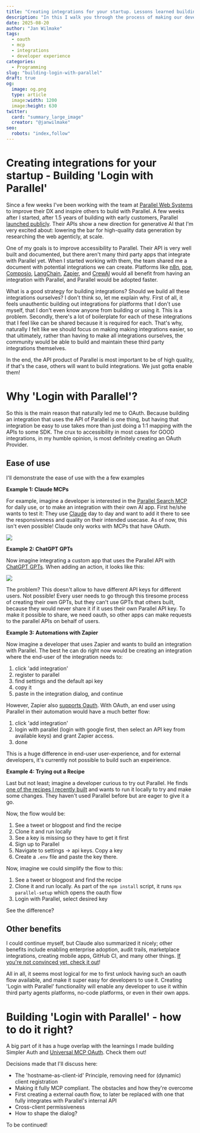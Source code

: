 ```yaml
---
title: "Creating integrations for your startup. Lessons learned building 'Login with Parallel'"
description: "In this I walk you through the process of making our developer product more accessible. The key to accessibility is integrations. The key to integrations is building an easy to use oauth provider."
date: 2025-08-20
author: "Jan Wilmake"
tags:
  - oauth
  - mcp
  - integrations
  - developer experience
categories:
  - Programming
slug: "building-login-with-parallel"
draft: true
og:
  image: og.png
  type: article
  image:width: 1200
  image:height: 630
twitter:
  card: "summary_large_image"
  creator: "@janwilmake"
seo:
  robots: "index,follow"
---
```


# Creating integrations for your startup - Building 'Login with Parallel'

Since a few weeks I've been working with the team at [Parallel Web Systems](https://parallel.ai) to improve their DX and inspire others to build with Parallel. A few weeks after I started, after 1.5 years of building with early customers, Parallel [launched publicly](https://parallel.ai/blog/introducing-parallel). Their APIs show a new direction for generative AI that I'm very excited about: lowering the bar for high-quality data generation by researching the web agenticly, at scale.

One of my goals is to improve accessibility to Parallel. Their API is very well built and documented, but there aren't many third party apps that integrate with Parallel yet. When I started working with them, the team shared me a document with potential integrations we can create. Platforms like [n8n](https://n8n.io), [poe](https://poe.com), [Composio](https://composio.dev), [LangChain](https://langchain.com), [Zapier](https://zapier.com), and [CrewAI](https://crewai.com) would all benefit from having an integration with Parallel, and Parallel would be adopted faster.

What is a good strategy for building integrations? Should we build all these integrations ourselves? I don't think so, let me explain why. First of all, it feels unauthentic building out integrations for platforms that I don't use myself, that I don't even know anyone from building or using it. This is a problem. Secondly, there's a lot of boilerplate for each of these integrations that I feel like can be shared because it is required for each. That's why, naturally I felt like we should focus on making making integrations easier, so that ultimately, rather than having to make all integrations ourselves, the community would be able to build and maintain these third party integrations themselves.

In the end, the API product of Parallel is most important to be of high quality, if that's the case, others will want to build integrations. We just gotta enable them!

# Why 'Login with Parallel'?

So this is the main reason that naturally led me to OAuth. Because building an integration that uses the API of Parallel is one thing, but having that integration be easy to use takes more than just doing a 1:1 mapping with the APIs to some SDK. The crux to accessibility in most cases for GOOD integrations, in my humble opinion, is most definitely creating an OAuth Provider.

## Ease of use

I'll demonstrate the ease of use with the a few examples

**Example 1: Claude MCPs**

For example, imagine a developer is interested in the [Parallel Search MCP](https://parallel.ai/blog/search-mcp-server) for daily use, or to make an integration with their own AI app. First he/she wants to test it: They use [Claude](https://claude.ai) day to day and want to add it there to see the responsiveness and quality on their intended usecase. As of now, this isn't even possible! Claude only works with MCPs that have OAuth.

![](ant-claude.png)

**Example 2: ChatGPT GPTs**

Now imagine integrating a custom app that uses the Parallel API with [ChatGPT GPTs](https://chatgpt.com/gpts). When adding an action, it looks like this:

![](oai-gpts.png)

The problem? This doesn't allow to have different API keys for different users. Not possible! Every user needs to go through this tiresome process of creating their own GPTs, but they can't use GPTs that others built, because they would never share it if it uses their own Parallel API key. To make it possible to share, we need oauth, so other apps can make requests to the parallel APIs on behalf of users.

**Example 3: Automations with Zapier**

Now imagine a developer that uses Zapier and wants to build an integration with Parallel. The best he can do right now would be creating an integration where the end-user of the integration needs to:

1. click 'add integration'
2. register to parallel
3. find settings and the default api key
4. copy it
5. paste in the integration dialog, and continue

However, Zapier also [supports Oauth](https://docs.zapier.com/platform/build/oauth). With OAuth, an end user using Parallel in their automation would have a much better flow:

1. click 'add integration'
2. login with parallel (login with google first, then select an API key from available keys) and grant Zapier access.
3. done

This is a huge difference in end-user user-experience, and for external developers, it's currently not possible to build such an expeirience.

**Example 4: Trying out a Recipe**

Last but not least; imagine a developer curious to try out Parallel. He finds [one of the recipes I recently built](https://github.com/janwilmake/parallel-tasks-sse) and wants to run it locally to try and make some changes. They haven't used Parallel before but are eager to give it a go.

Now, the flow would be:

1. See a tweet or blogpost and find the recipe
2. Clone it and run locally
3. See a key is missing so they have to get it first
4. Sign up to Parallel
5. Navigate to settings -> api keys. Copy a key
6. Create a `.env` file and paste the key there.

Now, imagine we could simplify the flow to this:

1. See a tweet or blogpost and find the recipe
2. Clone it and run locally. As part of the `npm install` script, it runs `npx parallel-setup` which opens the oauth flow
3. Login with Parallel, select desired key

See the difference?

## Other benefits

I could continue myself, but Claude also summarized it nicely; other benefits include enabling enterprise adoption, audit trails, marketplace integrations, creating mobile apps, GitHub CI, and many other things. [If you're not convinced yet, check it out](https://letmeprompt.com/this-is-a-blog-inten-a2x0360)!

All in all, it seems most logical for me to first unlock having such an oauth flow available, and make it super easy for developers to use it. Creating 'Login with Parallel' functionality will enable any developer to use it within third party agents platforms, no-code platforms, or even in their own apps.

# Building 'Login with Parallel' - how to do it right?

A big part of it has a huge overlap with the learnings I made building Simpler Auth and [Universal MCP OAuth](https://github.com/janwilmake/universal-mcp-oauth). Check them out!

Decisions made that I'll discuss here:

- The 'hostname-as-client-id' Principle, removing need for (dynamic) client registration
- Making it fully MCP compliant. The obstacles and how they're overcome
- First creating a external oauth flow, to later be replaced with one that fully integrates with Parallel's internal API
- Cross-client permissiveness
- How to shape the dialog?

To be continued!
